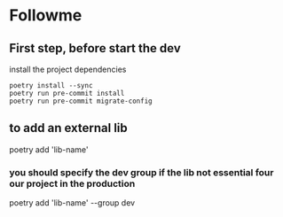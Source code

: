 # Followme

## First step, before start the dev
install the project dependencies
```
poetry install --sync
poetry run pre-commit install
poetry run pre-commit migrate-config
```

## to add an external lib
poetry add 'lib-name'
### you should specify the dev group if the lib not essential four our project in the production
poetry add 'lib-name' --group dev
